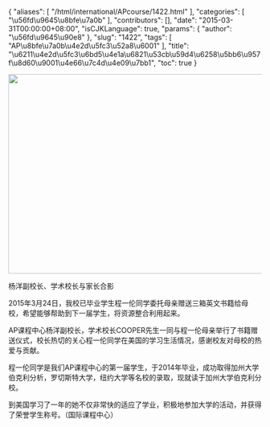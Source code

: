 {
    "aliases": [
        "/html/international/APcourse/1422.html"
    ],
    "categories": [
        "\u56fd\u9645\u8bfe\u7a0b"
    ],
    "contributors": [],
    "date": "2015-03-31T00:00:00+08:00",
    "isCJKLanguage": true,
    "params": {
        "author": "\u56fd\u9645\u90e8"
    },
    "slug": "1422",
    "tags": [
        "AP\u8bfe\u7a0b\u4e2d\u5fc3\u52a8\u6001"
    ],
    "title": "\u6211\u4e2d\u5fc3\u6bd5\u4e1a\u6821\u53cb\u59d4\u6258\u5bb6\u957f\u8d60\u9001\u4e66\u7c4d\u4e09\u7bb1",
    "toc": true
}


<img
    src="https://cdn.tfls.online/mirror/full/c1fa6a92d958822917f7f4a176bb630323b588dc.jpg"
    style="display:block;margin-left:auto;margin-right:auto;"
    decoding="async"
    fetchpriority="auto"
    loading="lazy"
    height="397"
    width="600"
/>




杨洋副校长、学术校长与家长合影







2015年3月24日，我校已毕业学生程一伦同学委托母亲赠送三箱英文书籍给母校，希望能够帮助到下一届学生，将资源整合利用起来。




AP课程中心杨洋副校长，学术校长COOPER先生一同与程一伦母亲举行了书籍赠送仪式，校长热切的关心程一伦同学在美国的学习生活情况，感谢校友对母校的热爱与贡献。




程一伦同学是我们AP课程中心的第一届学生，于2014年毕业，成功取得加州大学伯克利分析，罗切斯特大学，纽约大学等名校的录取，现就读于加州大学伯克利分校。




到美国学习了一年的她不仅非常快的适应了学业，积极地参加大学的活动，并获得了荣誉学生称号。（国际课程中心）



